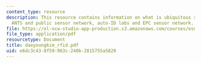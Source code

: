 ```yaml
---
content_type: resource
description: This resource contains information on what is ubiquitous sensor network,
  ANTS and public sensor network, auto-ID labs and EPC sensor network.
file: https://ol-ocw-studio-app-production.s3.amazonaws.com/courses/esd-290-special-topics-in-supply-chain-management-spring-2005/e6dc3c438f59963c240b2815755a5829_daeyoungkim_rfid.pdf
file_type: application/pdf
resourcetype: Document
title: daeyoungkim_rfid.pdf
uid: e6dc3c43-8f59-963c-240b-2815755a5829
---
```

